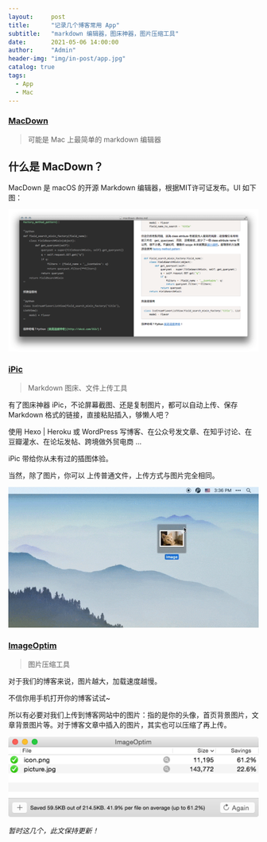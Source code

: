 ```yaml
---
layout:     post
title:      "记录几个博客常用 App"
subtitle:   "markdown 编辑器，图床神器，图片压缩工具"
date:       2021-05-06 14:00:00
author:     "Admin"
header-img: "img/in-post/app.jpg"
catalog: true
tags:
  - App
  - Mac
---
```


### [MacDown](https://macdown.uranusjr.com)

> 可能是 Mac 上最简单的 markdown 编辑器

## 什么是 MacDown？
MacDown 是 macOS 的开源 Markdown 编辑器，根据MIT许可证发布。UI 如下图：

![](img/in-post/app-macdown.jpg)

### [iPic](https://toolinbox.net/iPic/)

> Markdown 图床、文件上传工具

有了图床神器 iPic，不论屏幕截图、还是复制图片，都可以自动上传、保存 Markdown 格式的链接，直接粘贴插入，够懒人吧？

使用 Hexo | Heroku 或 WordPress 写博客、在公众号发文章、在知乎讨论、在豆瓣灌水、在论坛发帖、跨境做外贸电商 …

iPic 带给你从未有过的插图体验。

当然，除了图片，你可以 上传普通文件，上传方式与图片完全相同。

![](img/in-post/app-ipic.gif)

### [ImageOptim](https://imageoptim.com/mac)

> 图片压缩工具

对于我们的博客来说，图片越大，加载速度越慢。

不信你用手机打开你的博客试试~

所以有必要对我们上传到博客网站中的图片：指的是你的头像，首页背景图片，文章背景图片等。对于博客文章中插入的图片，其实也可以压缩了再上传。

![](img/in-post/app-imageoptim.png)

*暂时这几个，此文保持更新！*
